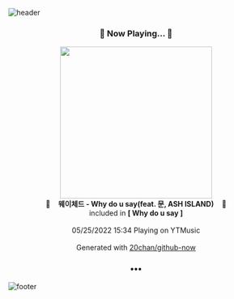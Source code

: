 ![header](https://capsule-render.vercel.app/api?type=wave&height=170&section=header&text=Hi.%20I'm%20SHIFT&fontColor=090707&fontAlignX=45&fontAlignY=65&fontSize=100)

<h3 align="center">🎵 Now Playing... 🎵</h3>
<p align="center">
  <a href="https://music.youtube.com/watch?v=Y93Jjvhz1jg">
    <img width="300" src="https://lh3.googleusercontent.com/et3vkTyvvdHymJWjI_AgKejHob2BNaUzgvz-3J2O7WzoX-nqyI0-dVxkvVhSIwz-gzhRqZnv6PAE8R3J">
  </a>
  <br>
  🎵&nbsp&nbsp&nbsp <b>웨이체드 - Why do u say(feat. 문, ASH ISLAND)</b> &nbsp&nbsp&nbsp🎵
  <br>
  included in <b>[ Why do u say ]</b>
  
  <br />
  <br />
  05/25/2022 15:34 Playing on YTMusic
  <br />
  <br />
  Generated with <a href="https://github.com/20chan/github-now">20chan/github-now</a>
</p>

<h3 align="center">•••</h3>

![footer](https://capsule-render.vercel.app/api?type=wave&height=150&section=footer)
